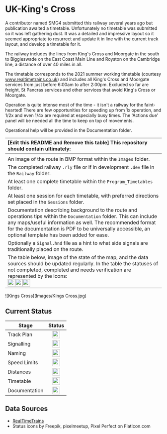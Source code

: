 # UK-King's Cross
A contributor named SMG4 submitted this railway several years ago but publication awaited a timetable.  Unfortunately no timetable was submitted so it was left gathering dust.  It was a detailed and impressive layout so it seemed appropriate to resurrect and update it in line with the current track layout, and develop a timetable for it.

The railway includes the lines from King's Cross and Moorgate in the south to Biggleswade on the East Coast Main Line and Royston on the Cambridge line, a distance of over 40 miles in all.

The timetable corresponds to the 2021 summer working timetable (courtesy www.realtimetrains.co.uk) and includes all King's Cross and Moorgate services from just before 6:00am to after 2:00pm.  Excluded so far are freight, St Pancras services and other services that avoid King's Cross or Moorgate.

Operation is quite intense most of the time - it isn't a railway for the faint-hearted!  There are few opportunities for speeding up from 1x operation, and 1/2x and even 1/4x are required at especially busy times.  The 'Actions due' panel will be needed all the time to keep on top of movements.

Operational help will be provided in the Documentation folder.



| [Edit this README and Remove this table] This repository should contain ultimately: |
| :----------------------------------------------------------- |
|                                                              |
| An image of the route in BMP format within the `Images` folder. |
| The completed railway `.rly` file or if in development `.dev` file in the `Railway` folder. |
| At least one complete timetable within the `Program_Timetables` folder. |
| At least one session for each timetable, with preferred directions set placed in the `Sessions` folder. |
| Documentation describing background to the route and operations tips within the `Documentation` folder. This can include any maps/useful information as well. The recommended format for the documentation is PDF to be universally accessible, an optional template has been added for ease. |
| Optionally a `Signal.hnd` file as a hint to what side signals are traditionally placed on the route. |
| The table below, image of the state of the map, and the data sources should be updated regularly. In the table the statuses of not completed, completed and needs verification are represented by the icons:<br><img src="https://image.flaticon.com/icons/svg/1632/1632596.svg" height="24"><img src="https://image.flaticon.com/icons/svg/390/390914.svg" height="24"><img src="https://image.flaticon.com/icons/svg/1828/1828833.svg" height="24"> |

![Kings Cross](Images/Kings Cross.jpg)

## Current Status

| Stage         | Status        |
| ------------- |:-------------:|
| Track Plan     | <img src="https://image.flaticon.com/icons/svg/1632/1632596.svg" height="24"> |
| Signalling      | <img src="https://image.flaticon.com/icons/svg/1632/1632596.svg" height="24"> |
| Naming | <img src="https://image.flaticon.com/icons/svg/1632/1632596.svg" height="24"> |
| Speed Limits | <img src="https://image.flaticon.com/icons/svg/1632/1632596.svg" height="24"> |
| Distances | <img src="https://image.flaticon.com/icons/svg/1632/1632596.svg" height="24"> |
| Timetable | <img src="https://image.flaticon.com/icons/svg/1632/1632596.svg" height="24"> |
| Documentation | <img src="https://image.flaticon.com/icons/svg/390/390914.svg" height="24"> |


## Data Sources

- [RealTimeTrains](www.realtimetrains.co.uk)
- Status icons by Freepik, pixelmeetup, Pixel Perfect on FlatIcon.com
